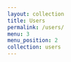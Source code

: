 ```yaml
---
layout: collection
title: Users
permalink: /users/
menu: 3
menu_position: 2
collection: users
---
```

